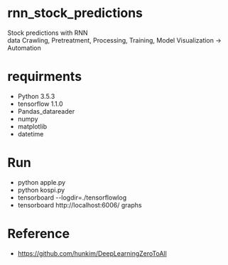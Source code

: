 # rnn_stock_predictions
Stock predictions with RNN <br>
data Crawling, Pretreatment, Processing, Training, Model Visualization -> Automation

# requirments
  - Python 3.5.3
  - tensorflow 1.1.0
  - Pandas_datareader
  - numpy
  - matplotlib
  - datetime

# Run
  - python apple.py
  - python kospi.py
  - tensorboard --logdir=./tensorflowlog
  - tensorboard
    http://localhost:6006/
    graphs

# Reference
  - https://github.com/hunkim/DeepLearningZeroToAll